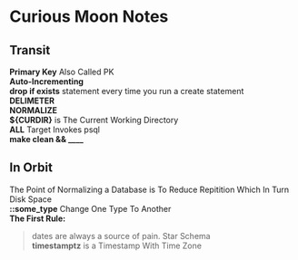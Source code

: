 # Curious Moon Notes

## Transit

**Primary Key** Also Called PK  
**Auto-Incrementing**  
**drop if exists** statement every time you run a create statement  
**DELIMETER**  
**NORMALIZE**  
**${CURDIR}** is The Current Working Directory  
**ALL** Target Invokes psql  
**make clean && ____**  

## In Orbit

The Point of Normalizing a Database is To Reduce Repitition Which In Turn Disk Space  
**::some_type** Change One Type To Another  
**The First Rule:**
>dates are always a source of pain.
Star Schema  
**timestamptz** is a Timestamp With Time Zone  
